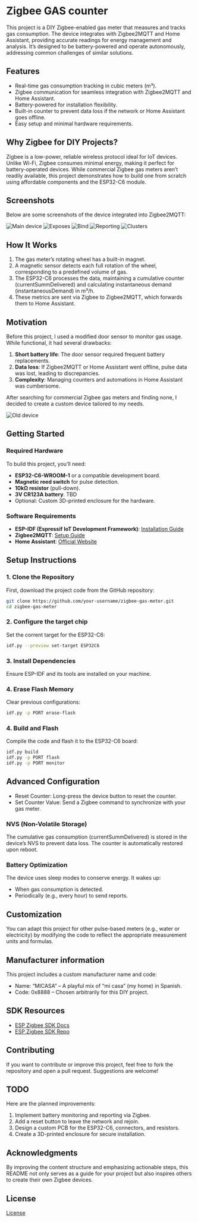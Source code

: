# Zigbee GAS counter

This project is a DIY Zigbee-enabled gas meter that measures and tracks gas consumption. The device integrates with Zigbee2MQTT and Home Assistant, providing accurate readings for energy management and analysis. It’s designed to be battery-powered and operate autonomously, addressing common challenges of similar solutions.

## Features

- Real-time gas consumption tracking in cubic meters (m³).
- Zigbee communication for seamless integration with Zigbee2MQTT and Home Assistant.
- Battery-powered for installation flexibility.
- Built-in counter to prevent data loss if the network or Home Assistant goes offline.
- Easy setup and minimal hardware requirements.

## Why Zigbee for DIY Projects?

Zigbee is a low-power, reliable wireless protocol ideal for IoT devices. Unlike Wi-Fi, Zigbee consumes minimal energy, making it perfect for battery-operated devices. While commercial Zigbee gas meters aren’t readily available, this project demonstrates how to build one from scratch using affordable components and the ESP32-C6 module.

## Screenshots

Below are some screenshots of the device integrated into Zigbee2MQTT:

![Main device](images/Zigbee2MQTT-1.png)
![Exposes](images/Zigbee2MQTT-2.png)
![Bind](images/Zigbee2MQTT-3.png)
![Reporting](images/Zigbee2MQTT-4.png)
![Clusters](images/Zigbee2MQTT-5.png)

## How It Works

1. The gas meter’s rotating wheel has a built-in magnet.
1. A magnetic sensor detects each full rotation of the wheel, corresponding to a predefined volume of gas.
1. The ESP32-C6 processes the data, maintaining a cumulative counter (currentSummDelivered) and calculating instantaneous demand (instantaneousDemand) in m³/h.
1. These metrics are sent via Zigbee to Zigbee2MQTT, which forwards them to Home Assistant.

## Motivation

Before this project, I used a modified door sensor to monitor gas usage. While functional, it had several drawbacks:

1. **Short battery life**: The door sensor required frequent battery replacements.
2. **Data loss**: If Zigbee2MQTT or Home Assistant went offline, pulse data was lost, leading to discrepancies.
3. **Complexity**: Managing counters and automations in Home Assistant was cumbersome.

After searching for commercial Zigbee gas meters and finding none, I decided to create a custom device tailored to my needs.

![Old device](images/small_gas_counter.png)

## Getting Started

### Required Hardware

To build this project, you’ll need:

- **ESP32-C6-WROOM-1** or a compatible development board.
- **Magnetic reed switch** for pulse detection.
- **10kΩ resistor** (pull-down).
- **3V CR123A battery**. TBD
- Optional: Custom 3D-printed enclosure for the hardware.

### Software Requirements

- **ESP-IDF (Espressif IoT Development Framework)**: [Installation Guide](https://docs.espressif.com/projects/esp-idf/en/latest/esp32/get-started/index.html)
- **Zigbee2MQTT**: [Setup Guide](https://www.zigbee2mqtt.io/)
- **Home Assistant**: [Official Website](https://www.home-assistant.io/)

## **Setup Instructions**

### **1. Clone the Repository**

First, download the project code from the GitHub repository:

```bash
git clone https://github.com/your-username/zigbee-gas-meter.git
cd zigbee-gas-meter
```

### **2. Configure the target chip**

Set the corrent target for the ESP32-C6:

```bash
idf.py --preview set-target ESP32C6
```

### **3. Install Dependencies**

Ensure ESP-IDF and its tools are installed on your machine.

### **4. Erase Flash Memory**

Clear previous configurations:

```bash
idf.py -p PORT erase-flash
```

### **4. Build and Flash**

Compile the code and flash it to the ESP32-C6 board:

```bash
idf.py build
idf.py -p PORT flash
idf.py -p PORT monitor
```

## Advanced Configuration

- Reset Counter: Long-press the device button to reset the counter.
- Set Counter Value: Send a Zigbee command to synchronize with your gas meter.

### NVS (Non-Volatile Storage)

The cumulative gas consumption (currentSummDelivered) is stored in the device’s NVS to prevent data loss. The counter is automatically restored upon reboot.

### Battery Optimization

The device uses sleep modes to conserve energy. It wakes up:

- When gas consumption is detected.
- Periodically (e.g., every hour) to send reports.

## Customization

You can adapt this project for other pulse-based meters (e.g., water or electricity) by modifying the code to reflect the appropriate measurement units and formulas.

## Manufacturer information

This project includes a custom manufacturer name and code:

- Name: “MICASA” – A playful mix of “mi casa” (my home) in Spanish.
- Code: 0x8888 – Chosen arbitrarily for this DIY project.

## SDK Resources

- [ESP Zigbee SDK Docs](https://docs.espressif.com/projects/esp-zigbee-sdk)
- [ESP Zigbee SDK Repo](https://github.com/espressif/esp-zigbee-sdk)

## Contributing

If you want to contribute or improve this project, feel free to fork the repository and open a pull request. Suggestions are welcome!

## TODO

Here are the planned improvements:

1. Implement battery monitoring and reporting via Zigbee.
1. Add a reset button to leave the network and rejoin.
1. Design a custom PCB for the ESP32-C6, connectors, and resistors.
1. Create a 3D-printed enclosure for secure installation.

## Acknowledgments

By improving the content structure and emphasizing actionable steps, this README not only serves as a guide for your project but also inspires others to create their own Zigbee devices.

## License

[License](https://creativecommons.org/licenses/by-nc-sa/4.0/deed.en)
